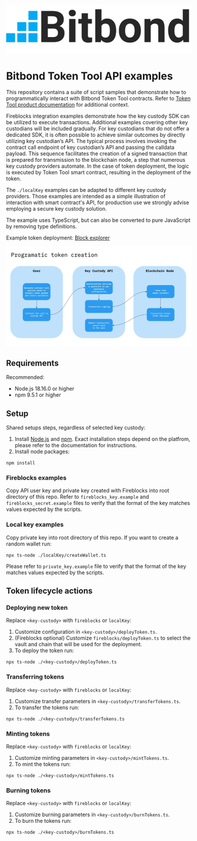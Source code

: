 ![Bitbond logo](docs/bitbond-logo.png)

# Bitbond Token Tool API examples
This repository contains a suite of script samples that demonstrate how to
programmatically interact with Bitbond Token Tool contracts. Refer to [Token Tool product documentation](https://docs.bitbond.com/asset-tokenization-suite/token-tool/intro-token-tool) for additional context.

Fireblocks integration examples demonstrate how the key custody SDK can be utilized to execute transactions. Additional examples covering other key custodians will be included gradually. For key custodians that do not offer a dedicated SDK, it is often possible to achieve similar outcomes by directly utilizing key custodian’s API. The typical process involves invoking the contract call endpoint of key custodian’s API and passing the calldata payload. This sequence facilitates the creation of a signed transaction that is prepared for transmission to the blockchain node, a step that numerous key custody providers automate. In the case of token deployment, the logic is executed by Token Tool smart contract, resulting in the deployment of the token.

The `./localKey` examples can be adapted to different key custody providers.
Those examples are intended as a simple illustration of interaction with smart contract's API, for production use we strongly advise employing a secure key custody solution.

The example uses TypeScript, but can also be converted to pure
JavaScript by removing type definitions.

Example token deployment: [Block explorer](https://mumbai.polygonscan.com/tx/0xd366367005e841cc97e0ffd02002114dfae41222559116b54f56298d45bf057d)

![Token creation diagram](docs/creation-diagram.jpg)

## Requirements
Recommended:
- Node.js 18.16.0 or higher
- npm 9.5.1 or higher

## Setup
Shared setups steps, regardless of selected key custody:
1. Install [Node.js](https://nodejs.org/en) and [npm](https://npmjs.com).
Exact installation steps depend on the platfrom, please refer to the documentation for instructions.
1. Install node packages:
```
npm install
```

### Fireblocks examples
Copy API user key and private key created with Fireblocks into root directory of this repo.
Refer to `fireblocks_key.example` and `fireblocks_secret.example` files to verify that
the format of the key matches values expected by the scripts.

### Local key examples
Copy private key into root directory of this repo. If you want to create a random wallet run:
```
npx ts-node ./localKey/createWallet.ts
```
Please refer to `private_key.example` file to verify that the format of the key
matches values expected by the scripts.

## Token lifecycle actions

### Deploying new token

Replace `<key-custody>` with `fireblocks` or `localKey`:
1. Customize configuration in `<key-custody>/deployToken.ts`.
1. (Fireblocks optional) Customize `fireblocks/deployToken.ts` to select the vault and chain that will be used for the deployment.
1. To deploy the token run:
```
npx ts-node ./<key-custody>/deployToken.ts
```

### Transferring tokens

Replace `<key-custody>` with `fireblocks` or `localKey`:
1. Customize transfer parameters in `<key-custody>/transferTokens.ts`.
1. To transfer the tokens run:
```
npx ts-node ./<key-custody>/transferTokens.ts
```

### Minting tokens

Replace `<key-custody>` with `fireblocks` or `localKey`:
1. Customize minting parameters in `<key-custody>/mintTokens.ts`.
1. To mint the tokens run:
```
npx ts-node ./<key-custody>/mintTokens.ts
```

### Burning tokens

Replace `<key-custody>` with `fireblocks` or `localKey`:
1. Customize burning parameters in `<key-custody>/burnTokens.ts`.
1. To burn the tokens run:
```
npx ts-node ./<key-custody>/burnTokens.ts
```

